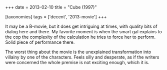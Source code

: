 +++
date = 2013-02-10
title = "Cube (1997)"

[taxonomies]
tags = ['decent', '2013-movie']
+++

It may be a B-movie, but it does get intriguing at times, with quality
bits of dialog here and there. My favorite moment is when the smart gal
explains to the cop the complexity of the calculation he tries to force
her to perform. Solid piece of performance there.

The worst thing about the movie is the unexplained transformation into
villainy by one of the characters. Feels silly and desperate, as if the
writers were concerned the whole premise is not exciting enough, which
it is.
